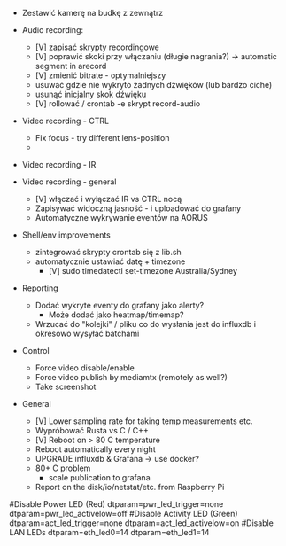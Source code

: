 - Zestawić kamerę na budkę z zewnątrz
- Audio recording:
  - [V] zapisać skrypty recordingowe
  - [V] poprawić skoki przy włączaniu (długie nagrania?) -> automatic segment in arecord
  - [V] zmienić bitrate - optymalniejszy
  - usuwać gdzie nie wykryto żadnych dźwięków (lub bardzo ciche)
  - usunąć inicjalny skok dźwięku
  - [V] rollować / crontab -e skrypt record-audio
- Video recording - CTRL
  - Fix focus - try different lens-position
  - 
- Video recording - IR
- Video recording - general
  - [V] włączać i wyłączać IR vs CTRL nocą
  - Zapisywać widoczną jasność - i uploadować do grafany
  - Automatyczne wykrywanie eventów na AORUS
- Shell/env improvements
  - zintegrować skrypty crontab się z lib.sh
  - automatycznie ustawiać datę + timezone
    - [V] sudo timedatectl set-timezone Australia/Sydney
- Reporting
  - Dodać wykryte eventy do grafany jako alerty?
    - Może dodać jako heatmap/timemap?
  - Wrzucać do "kolejki" / pliku co do wysłania jest do influxdb i okresowo wysyłać batchami 
- Control
  - Force video disable/enable
  - Force video publish by mediamtx (remotely as well?)
  - Take screenshot

- General
  - [V] Lower sampling rate for taking temp measurements etc.
  - Wypróbować Rusta vs C / C++
  - [V] Reboot on > 80 C temperature
  - Reboot automatically every night
  - UPGRADE influxdb & Grafana -> use docker?
  - 80+ C problem
    - scale publication to grafana
  - Report on the disk/io/netstat/etc. from Raspberry Pi




#Disable Power LED (Red)
dtparam=pwr_led_trigger=none
dtparam=pwr_led_activelow=off
#Disable Activity LED (Green)
dtparam=act_led_trigger=none
dtparam=act_led_activelow=on
#Disable LAN LEDs
dtparam=eth_led0=14
dtparam=eth_led1=14